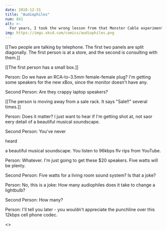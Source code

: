 ```yaml
---
date: 2010-12-31
title: "Audiophiles"
num: 841
alt: >-
  For years, I took the wrong lesson from that Monster Cable experiment and only listened to my music through alligator-clipped coat hangers.
img: https://imgs.xkcd.com/comics/audiophiles.png
---
```

[[Two people are talking by telephone.  The first two panels are split diagonally.  The first person is at a store, and the second is consulting with them.]]

[[The first person has a small box.]]

Person: Do we have an RCA-to-3.5mm female-female plug? I'm getting some speakers for the new xBox, since the monitor doesn't have any.

Second Person: Are they crappy laptop speakers?

[[The person is moving away from a sale rack.  It says "Sale!!" several times.]]

Person: Does it matter? I just want to hear if I'm getting shot at, not saor eery detail of a beautiful musical soundscape.

Second Person: You've never 

heard

 a beautiful musical soundscape. You listen to 96kbps flv rips from YouTube.

Person: Whatever.  I'm just going to get these $20 speakers.  Five watts will be plenty.  

Second Person: Five watts for a living room sound system?  Is that a joke?

Person: No, this is a joke: How many audiophiles does it take to change a lightbulb?

Second Person: How many?

Person: I'll tell you later - you wouldn't appreciate the punchline over this 12kbps cell phone codec.

<<click>>

